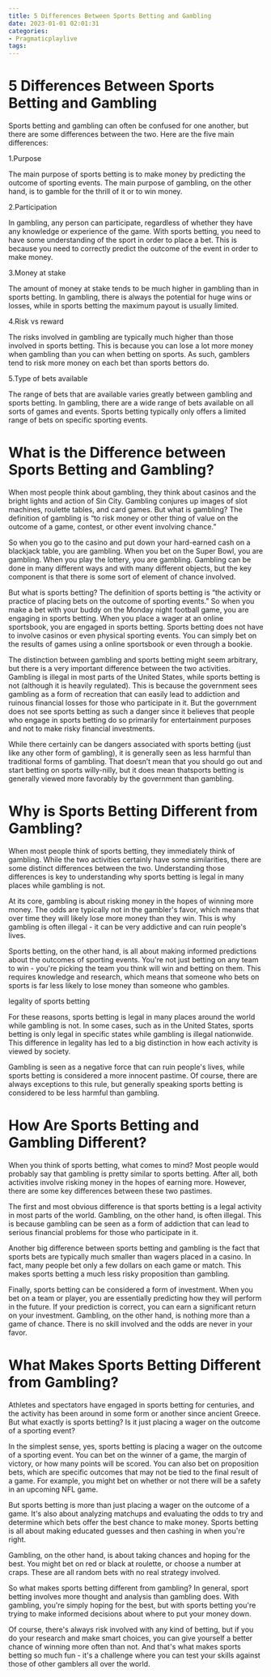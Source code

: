 ```yaml
---
title: 5 Differences Between Sports Betting and Gambling
date: 2023-01-01 02:01:31
categories:
- Pragmaticplaylive
tags:
---
```



#  5 Differences Between Sports Betting and Gambling

Sports betting and gambling can often be confused for one another, but there are some differences between the two. Here are the five main differences:

1.Purpose

The main purpose of sports betting is to make money by predicting the outcome of sporting events. The main purpose of gambling, on the other hand, is to gamble for the thrill of it or to win money.

2.Participation

In gambling, any person can participate, regardless of whether they have any knowledge or experience of the game. With sports betting, you need to have some understanding of the sport in order to place a bet. This is because you need to correctly predict the outcome of the event in order to make money.

3.Money at stake

The amount of money at stake tends to be much higher in gambling than in sports betting. In gambling, there is always the potential for huge wins or losses, while in sports betting the maximum payout is usually limited.

4.Risk vs reward

The risks involved in gambling are typically much higher than those involved in sports betting. This is because you can lose a lot more money when gambling than you can when betting on sports. As such, gamblers tend to risk more money on each bet than sports bettors do.

5.Type of bets available

The range of bets that are available varies greatly between gambling and sports betting. In gambling, there are a wide range of bets available on all sorts of games and events. Sports betting typically only offers a limited range of bets on specific sporting events.

#  What is the Difference between Sports Betting and Gambling?

When most people think about gambling, they think about casinos and the bright lights and action of Sin City. Gambling conjures up images of slot machines, roulette tables, and card games. But what is gambling? The definition of gambling is “to risk money or other thing of value on the outcome of a game, contest, or other event involving chance.”

So when you go to the casino and put down your hard-earned cash on a blackjack table, you are gambling. When you bet on the Super Bowl, you are gambling. When you play the lottery, you are gambling. Gambling can be done in many different ways and with many different objects, but the key component is that there is some sort of element of chance involved.

But what is sports betting? The definition of sports betting is “the activity or practice of placing bets on the outcome of sporting events.” So when you make a bet with your buddy on the Monday night football game, you are engaging in sports betting. When you place a wager at an online sportsbook, you are engaged in sports betting. Sports betting does not have to involve casinos or even physical sporting events. You can simply bet on the results of games using a online sportsbook or even through a bookie.

The distinction between gambling and sports betting might seem arbitrary, but there is a very important difference between the two activities. Gambling is illegal in most parts of the United States, while sports betting is not (although it is heavily regulated). This is because the government sees gambling as a form of recreation that can easily lead to addiction and ruinous financial losses for those who participate in it. But the government does not see sports betting as such a danger since it believes that people who engage in sports betting do so primarily for entertainment purposes and not to make risky financial investments.

While there certainly can be dangers associated with sports betting (just like any other form of gambling), it is generally seen as less harmful than traditional forms of gambling. That doesn’t mean that you should go out and start betting on sports willy-nilly, but it does mean thatsports betting is generally viewed more favorably by the government than gambling.

#  Why is Sports Betting Different from Gambling?

When most people think of sports betting, they immediately think of gambling. While the two activities certainly have some similarities, there are some distinct differences between the two. Understanding those differences is key to understanding why sports betting is legal in many places while gambling is not.

At its core, gambling is about risking money in the hopes of winning more money. The odds are typically not in the gambler's favor, which means that over time they will likely lose more money than they win. This is why gambling is often illegal - it can be very addictive and can ruin people's lives.

Sports betting, on the other hand, is all about making informed predictions about the outcomes of sporting events. You're not just betting on any team to win - you're picking the team you think will win and betting on them. This requires knowledge and research, which means that someone who bets on sports is far less likely to lose money than someone who gambles.

 legality of sports betting

For these reasons, sports betting is legal in many places around the world while gambling is not. In some cases, such as in the United States, sports betting is only legal in specific states while gambling is illegal nationwide. This difference in legality has led to a big distinction in how each activity is viewed by society.

Gambling is seen as a negative force that can ruin people's lives, while sports betting is considered a more innocent pastime. Of course, there are always exceptions to this rule, but generally speaking sports betting is considered to be less harmful than gambling.

#  How Are Sports Betting and Gambling Different?

When you think of sports betting, what comes to mind? Most people would probably say that gambling is pretty similar to sports betting. After all, both activities involve risking money in the hopes of earning more. However, there are some key differences between these two pastimes.

The first and most obvious difference is that sports betting is a legal activity in most parts of the world. Gambling, on the other hand, is often illegal. This is because gambling can be seen as a form of addiction that can lead to serious financial problems for those who participate in it.

Another big difference between sports betting and gambling is the fact that sports bets are typically much smaller than wagers placed in a casino. In fact, many people bet only a few dollars on each game or match. This makes sports betting a much less risky proposition than gambling.

Finally, sports betting can be considered a form of investment. When you bet on a team or player, you are essentially predicting how they will perform in the future. If your prediction is correct, you can earn a significant return on your investment. Gambling, on the other hand, is nothing more than a game of chance. There is no skill involved and the odds are never in your favor.

#  What Makes Sports Betting Different from Gambling?

Athletes and spectators have engaged in sports betting for centuries, and the activity has been around in some form or another since ancient Greece. But what exactly is sports betting? Is it just placing a wager on the outcome of a sporting event?

In the simplest sense, yes, sports betting is placing a wager on the outcome of a sporting event. You can bet on the winner of a game, the margin of victory, or how many points will be scored. You can also bet on proposition bets, which are specific outcomes that may not be tied to the final result of a game. For example, you might bet on whether or not there will be a safety in an upcoming NFL game.

But sports betting is more than just placing a wager on the outcome of a game. It's also about analyzing matchups and evaluating the odds to try and determine which bets offer the best chance to make money. Sports betting is all about making educated guesses and then cashing in when you're right.

Gambling, on the other hand, is about taking chances and hoping for the best. You might bet on red or black at roulette, or choose a number at craps. These are all random bets with no real strategy involved.

So what makes sports betting different from gambling? In general, sport betting involves more thought and analysis than gambling does. With gambling, you're simply hoping for the best, but with sports betting you're trying to make informed decisions about where to put your money down.

Of course, there's always risk involved with any kind of betting, but if you do your research and make smart choices, you can give yourself a better chance of winning more often than not. And that's what makes sports betting so much fun - it's a challenge where you can test your skills against those of other gamblers all over the world.